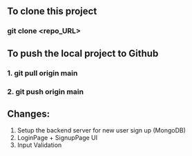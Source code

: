 To clone this project
-------------------------
### git clone <repo_URL>


To push the local project to Github 
-------------------------------------
### 1. git pull origin main   
### 2. git push origin main

Changes:
----------------------------
1. Setup the backend server for new user sign up (MongoDB)
2. LoginPage + SignupPage UI
3. Input Validation

